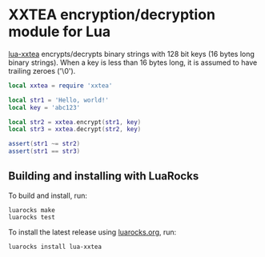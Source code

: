 XXTEA encryption/decryption module for Lua
==========================================

[lua-xxtea] encrypts/decrypts binary strings with 128 bit keys (16 bytes long binary strings).
When a key is less than 16 bytes long, it is assumed to have trailing zeroes ('\0').

```Lua
local xxtea = require 'xxtea'

local str1 = 'Hello, world!'
local key = 'abc123'

local str2 = xxtea.encrypt(str1, key)
local str3 = xxtea.decrypt(str2, key)

assert(str1 ~= str2)
assert(str1 == str3)
```


Building and installing with LuaRocks
-------------------------------------

To build and install, run:

    luarocks make
    luarocks test

To install the latest release using [luarocks.org], run:

    luarocks install lua-xxtea


[lua-xxtea]: https://github.com/neoxic/lua-xxtea
[luarocks.org]: https://luarocks.org
